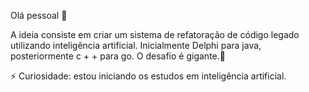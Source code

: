   Olá pessoal 👋

  A ideia consiste em criar um sistema de refatoração de código legado utilizando inteligência artificial. 
Inicialmente Delphi para java, posteriormente c + + para go. 
  O desafio é gigante.🤔 

⚡ Curiosidade: estou iniciando os estudos em inteligência artificial.

